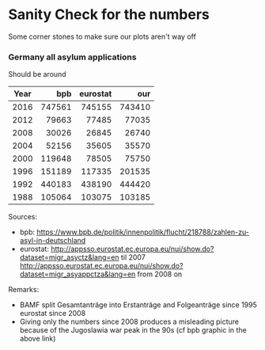 # Sanity Check for the numbers
Some corner stones to make sure our plots aren't way off

###  Germany all asylum applications
Should be around 

Year | bpb | eurostat | our |
-----|-----:|-------:|-----:|
2016 | 747561  | 745155 | 743410|
2012 |  79663  | 77485 | 77035|
2008 |  30026  | 26845 | 26740|
2004 | 52156   | 35605 | 35570 |
2000 | 119648  | 78505 | 75750|
1996 | 151189  | 117335 | 201535|
1992 | 440183  | 438190 | 444420 |
1988 | 105064  | 103075 | 103185|


Sources: 
- bpb: https://www.bpb.de/politik/innenpolitik/flucht/218788/zahlen-zu-asyl-in-deutschland
- eurostat: http://appsso.eurostat.ec.europa.eu/nui/show.do?dataset=migr_asyctz&lang=en  til 2007
   http://appsso.eurostat.ec.europa.eu/nui/show.do?dataset=migr_asyappctza&lang=en from 2008 on

Remarks: 
- BAMF split Gesamtanträge into Erstanträge and Folgeanträge since 1995
eurostat since 2008
- Giving only the numbers since 2008 produces a misleading picture because of the Jugoslawia war peak in the 90s (cf bpb graphic in the above link)







